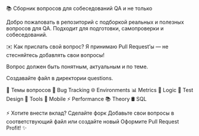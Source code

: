 📚 Сборник вопросов для собеседований QA и не только

Добро пожаловать в репозиторий с подборкой реальных и полезных вопросов для QA.
Подходит для подготовки, самопроверки и собеседований.

✉️ Как прислать свой вопрос?
Я принимаю Pull Request’ы — не стесняйтесь добавлять свои вопросы!

Вопрос должен быть понятным, актуальным и по теме.

Создавайте файл в директории questions.

📂 Темы вопросов
🐞 Bug Tracking
🌐 Environments
📊 Metrics
🧩 Logic
🧪 Test Design
🔧 Tools
📱 Mobile
⚡ Performance
📚 Theory
🛢 SQL

⚡ Хотите внести вклад?
Сделайте форк
Добавьте свои вопросы в соответствующий файл или создайте новый
Оформите Pull Request
Profit! ✨